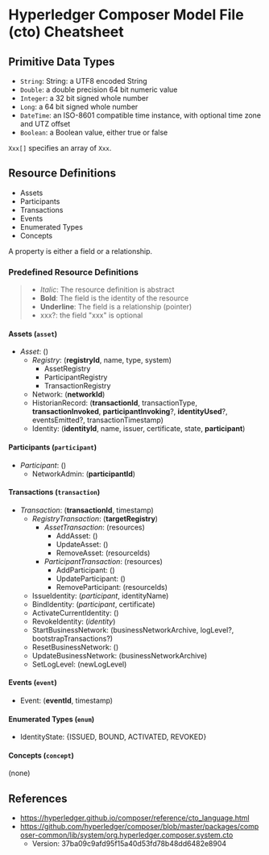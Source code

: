 # Hyperledger Composer Model File (cto) Cheatsheet

## Primitive Data Types

- `String`: String: a UTF8 encoded String
- `Double`: a double precision 64 bit numeric value
- `Integer`: a 32 bit signed whole number
- `Long`: a 64 bit signed whole number
- `DateTime`: an ISO-8601 compatible time instance, with optional time zone and UTZ offset
- `Boolean`: a Boolean value, either true or false

`Xxx[]` specifies an array of `Xxx`.

## Resource Definitions

- Assets
- Participants
- Transactions
- Events
- Enumerated Types
- Concepts

A property is either a field or a relationship.

### Predefined Resource Definitions

> - *Italic*: The resource definition is abstract
> - **Bold**: The field is the identity of the resource
> - __Underline__: The field is a relationship (pointer)
> - xxx?: the field "xxx" is optional

#### Assets (`asset`)

- *Asset*: ()
  - *Registry*: (**registryId**, name, type, system)
    - AssetRegistry
    - ParticipantRegistry
    - TransactionRegistry
  - Network: (**networkId**)
  - HistorianRecord: (**transactionId**, transactionType, __transactionInvoked__, __participantInvoking__?, __identityUsed__?, eventsEmitted?, transactionTimestamp)
  - Identity: (**identityId**, name, issuer, certificate, state, __participant__)

#### Participants (`participant`)

- *Participant*: ()
  - NetworkAdmin: (**participantId**)

#### Transactions (`transaction`)

- *Transaction*: (**transactionId**, timestamp)
  - *RegistryTransaction*: (__targetRegistry__)
    - *AssetTransaction*: (resources)
      - AddAsset: ()
      - UpdateAsset: ()
      - RemoveAsset: (resourceIds)
    - *ParticipantTransaction*: (resources)
      - AddParticipant: ()
      - UpdateParticipant: ()
      - RemoveParticipant: (resourceIds)
  - IssueIdentity: (_participant_, identityName)
  - BindIdentity: (_participant_, certificate)
  - ActivateCurrentIdentity: ()
  - RevokeIdentity: (_identity_)
  - StartBusinessNetwork: (businessNetworkArchive, logLevel?, bootstrapTransactions?)
  - ResetBusinessNetwork: ()
  - UpdateBusinessNetwork: (businessNetworkArchive)
  - SetLogLevel: (newLogLevel)

#### Events (`event`)

- Event: (**eventId**, timestamp)

#### Enumerated Types (`enum`)

- IdentityState: {ISSUED, BOUND, ACTIVATED, REVOKED}

#### Concepts (`concept`)

(none)

## References

- https://hyperledger.github.io/composer/reference/cto_language.html
- https://github.com/hyperledger/composer/blob/master/packages/composer-common/lib/system/org.hyperledger.composer.system.cto
  - Version: 37ba09c9afd95f15a40d53fd78b48dd6482e8904
